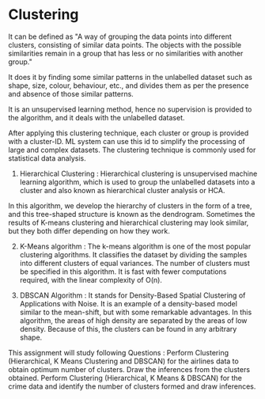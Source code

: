 # Clustering
It can be defined as "A way of grouping the data points into different clusters, consisting of similar data points. The objects with the possible similarities remain in a group that has less or no similarities with another group."

It does it by finding some similar patterns in the unlabelled dataset such as shape, size, colour, behaviour, etc., and divides them as per the presence and absence of those similar patterns.

It is an unsupervised learning method, hence no supervision is provided to the algorithm, and it deals with the unlabelled dataset.

After applying this clustering technique, each cluster or group is provided with a cluster-ID. ML system can use this id to simplify the processing of large and complex datasets. The clustering technique is commonly used for statistical data analysis.

1. Hierarchical Clustering :
Hierarchical clustering is unsupervised machine learning algorithm, which is used to group the unlabelled datasets into a cluster and also known as hierarchical cluster analysis or HCA.

In this algorithm, we develop the hierarchy of clusters in the form of a tree, and this tree-shaped structure is known as the dendrogram. Sometimes the results of K-means clustering and hierarchical clustering may look similar, but they both differ depending on how they work.

2. K-Means algorithm :
The k-means algorithm is one of the most popular clustering algorithms. It classifies the dataset by dividing the samples into different clusters of equal variances. The number of clusters must be specified in this algorithm. It is fast with fewer computations required, with the linear complexity of O(n).

3. DBSCAN Algorithm :
It stands for Density-Based Spatial Clustering of Applications with Noise. It is an example of a density-based model similar to the mean-shift, but with some remarkable advantages. In this algorithm, the areas of high density are separated by the areas of low density. Because of this, the clusters can be found in any arbitrary shape.

This assignment will study following Questions :
Perform Clustering (Hierarchical, K Means Clustering and DBSCAN) for the airlines data to obtain optimum number of clusters. Draw the inferences from the clusters obtained.
Perform Clustering (Hierarchical, K Means & DBSCAN) for the crime data and identify the number of clusters formed and draw inferences.

